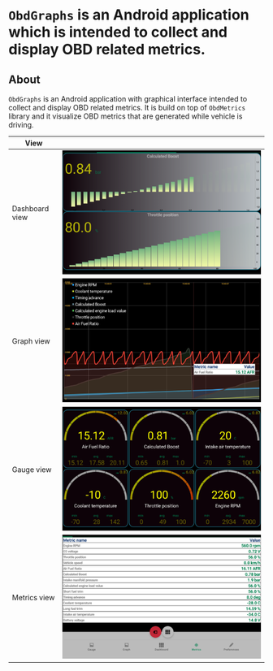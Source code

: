 # `ObdGraphs` is an Android application which is intended to collect and display OBD related metrics.


## About

`ObdGraphs` is an Android application with graphical interface intended to collect and display OBD related metrics.
It is build on top of `ObdMetrics` library and it visualize OBD metrics that are generated while vehicle is driving.

| View    |           |
| ------------ | ---- |
| Dashboard view    |     ![Alt text](./res/Screenshot_1.png?raw=true "Dashboard view") |
| Graph view   |   ![Alt text](./res/Screenshot_2.png?raw=true "Graph view")   |
| Gauge view |    ![Alt text](./res/Screenshot_3.png?raw=true "Gauge view")  |
| Metrics view |    ![Alt text](./res/Screenshot_4.png?raw=true "Gauge view")  |

